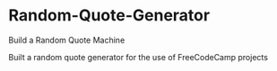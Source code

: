 # Random-Quote-Generator
Build a Random Quote Machine


Built a random quote generator for the use of FreeCodeCamp projects
